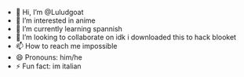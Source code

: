 - 👋 Hi, I’m @Luludgoat
- 👀 I’m interested in anime
- 🌱 I’m currently learning spannish
- 💞️ I’m looking to collaborate on idk i downloaded this to hack blooket
- 📫 How to reach me impossible
- 😄 Pronouns: him/he
- ⚡ Fun fact: im italian

<!---
Luludgoat/Luludgoat is a ✨ special ✨ repository because its `README.md` (this file) appears on your GitHub profile.
You can click the Preview link to take a look at your changes.
--->
